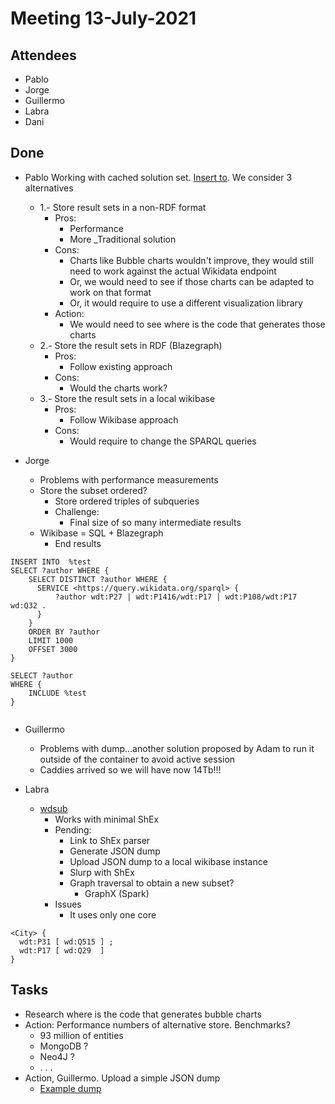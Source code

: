# Meeting 13-July-2021

## Attendees 

- Pablo
- Jorge
- Guillermo
- Labra
- Dani

## Done

- Pablo
Working with cached solution set. [Insert to](https://github-wiki-see.page/m/blazegraph/database/wiki/SPARQL_Update). We consider 3 alternatives
    - 1.- Store result sets in a non-RDF format 
        - Pros: 
            - Performance
            - More _Traditional solution 
        - Cons: 
            - Charts like Bubble charts wouldn't improve, they would still need to work against the actual Wikidata endpoint
            - Or, we would need to see if those charts can be adapted to work on that format
            - Or, it would require to use a different visualization library
        - Action: 
            - We would need to see where is the code that generates those charts
    - 2.- Store the result sets in RDF (Blazegraph)
        - Pros:
            - Follow existing approach
        - Cons:
            - Would the charts work?
    - 3.- Store the result sets in a local wikibase
        - Pros:
            - Follow Wikibase approach
        - Cons: 
            - Would require to change the SPARQL queries

- Jorge 

    - Problems with performance measurements
    - Store the subset ordered?
        - Store ordered triples of subqueries
        - Challenge:
            - Final size of so many intermediate results
    - Wikibase = SQL + Blazegraph
        - End results 

```sparql
INSERT INTO  %test
SELECT ?author WHERE {
    SELECT DISTINCT ?author WHERE {
      SERVICE <https://query.wikidata.org/sparql> {
          ?author wdt:P27 | wdt:P1416/wdt:P17 | wdt:P108/wdt:P17 wd:Q32 .
      }
  	}
    ORDER BY ?author
    LIMIT 1000
    OFFSET 3000
}

SELECT ?author
WHERE {
    INCLUDE %test
}
  
```

- Guillermo
    - Problems with dump...another solution proposed by Adam to run it outside of the container to avoid active session
    - Caddies arrived so we will have now 14Tb!!!
    
- Labra
    - [wdsub](https://github.com/weso/wdsub)
        - Works with minimal ShEx
        - Pending: 
            - Link to ShEx parser
            - Generate JSON dump
            - Upload JSON dump to a local wikibase instance
            - Slurp with ShEx
            - Graph traversal to obtain a new subset?
                - GraphX (Spark)
        - Issues
            - It uses only one core


```
<City> {
  wdt:P31 [ wd:Q515 ] ;
  wdt:P17 [ wd:Q29  ]
}
```

## Tasks

- Research where is the code that generates bubble charts
- Action: Performance numbers of alternative store. Benchmarks?
    - 93 million of entities
    - MongoDB ?
    - Neo4J ?
    - . . .
- Action, Guillermo. Upload a simple JSON dump
    - [Example dump](https://github.com/weso/wdsub/blob/master/modules/wdsub/src/resources/sample-dump-20150815.json.gz)
